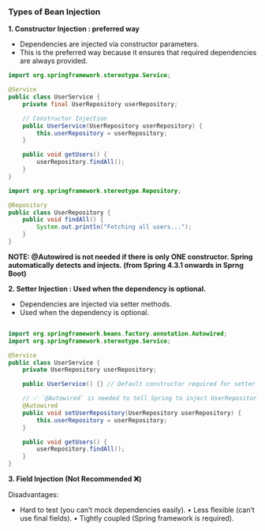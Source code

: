 
### Types of Bean Injection

**1.  Constructor Injection : preferred way**

* Dependencies are injected via constructor parameters.
* This is the preferred way because it ensures that required dependencies are always provided.

```java
import org.springframework.stereotype.Service;

@Service
public class UserService {
    private final UserRepository userRepository;

    // Constructor Injection
    public UserService(UserRepository userRepository) {
        this.userRepository = userRepository;
    }

    public void getUsers() {
        userRepository.findAll();
    }
}


```

```java
import org.springframework.stereotype.Repository;

@Repository
public class UserRepository {
    public void findAll() {
        System.out.println("Fetching all users...");
    }
}
```

**NOTE: @Autowired is not needed if there is only ONE constructor.
Spring automatically detects and injects. (from Spring 4.3.1 onwards in Sprng Boot)**

**2.  Setter Injection : Used when the dependency is optional.**

* Dependencies are injected via setter methods.
* Used when the dependency is optional.

```java

import org.springframework.beans.factory.annotation.Autowired;
import org.springframework.stereotype.Service;

@Service
public class UserService {
    private UserRepository userRepository;

    public UserService() {} // Default constructor required for setter injection

    // ✅ `@Autowired` is needed to tell Spring to inject UserRepository
    @Autowired
    public void setUserRepository(UserRepository userRepository) {
        this.userRepository = userRepository;
    }

    public void getUsers() {
        userRepository.findAll();
    }
}
```

**3. Field Injection (Not Recommended ❌)**

 Disadvantages:
* Hard to test (you can’t mock dependencies easily).
•	Less flexible (can’t use final fields).
•	Tightly coupled (Spring framework is required).
